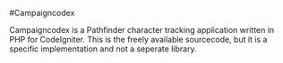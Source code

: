 #Campaigncodex

Campaigncodex is a Pathfinder character tracking application written in PHP for CodeIgniter. This is the freely available sourcecode, but it is a specific implementation and not a seperate library.